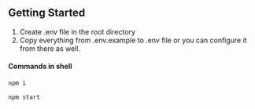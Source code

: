 ## Getting Started

1. Create .env file in the root directory
2. Copy everything from .env.example to .env file or you can configure it from there as well.

#### Commands in shell

```sh
npm i
```


```sh
npm start
```